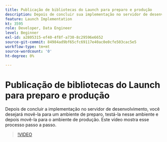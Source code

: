 ```yaml
---
title: Publicação de bibliotecas do Launch para preparo e produção
description: Depois de concluir sua implementação no servidor de desenvolvimento, você desejará movê-la para um ambiente de preparo, testá-la nesse ambiente e depois movê-la para o ambiente de produção. Este vídeo mostra esse processo passo a passo.
feature: Launch Implementation
kt: 3595
role: Developer, Data Engineer
level: Beginner
exl-id: a2805315-ef40-4f8f-a730-8c29596e6652
source-git-commit: 84984ad9bf65cfc69117e40ac0e0cfe503cac5e5
workflow-type: tm+mt
source-wordcount: '0'
ht-degree: 0%

---
```


# Publicação de bibliotecas do Launch para preparo e produção

Depois de concluir a implementação no servidor de desenvolvimento, você desejará movê-la para um ambiente de preparo, testá-la nesse ambiente e depois movê-la para o ambiente de produção. Este vídeo mostra esse processo passo a passo.

>[!VIDEO](https://video.tv.adobe.com/v/28777/?quality=12&learn=on)
